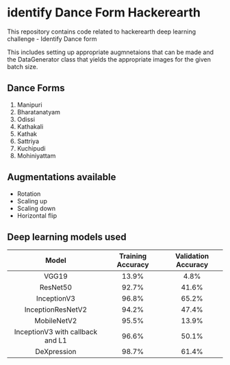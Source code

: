 # identify Dance Form Hackerearth
This repository contains code related to hackerearth deep learning challenge - Identify Dance form 

This includes setting up appropriate augmnetaions that can be made and the DataGenerator class that yields the appropriate images for the given batch size.

## Dance Forms
1. Manipuri
2. Bharatanatyam
3. Odissi
4. Kathakali
5. Kathak
6. Sattriya
7. Kuchipudi
8. Mohiniyattam


## Augmentations available
- Rotation 
- Scaling up 
- Scaling down 
- Horizontal flip 

## Deep learning models used
| Model | Training Accuracy | Validation Accuracy |
| :---: | :---: | :---: |
| VGG19  | 13.9%  | 4.8% |
| ResNet50  | 92.7%  | 41.6% |
| InceptionV3  | 96.8%  | 65.2% |
| InceptionResNetV2  | 94.2%  | 47.4% |
| MobileNetV2  | 95.5%  | 13.9% |
| InceptionV3 with callback and L1  | 96.6%  | 50.1% |
| DeXpression  | 98.7%  | 61.4% |